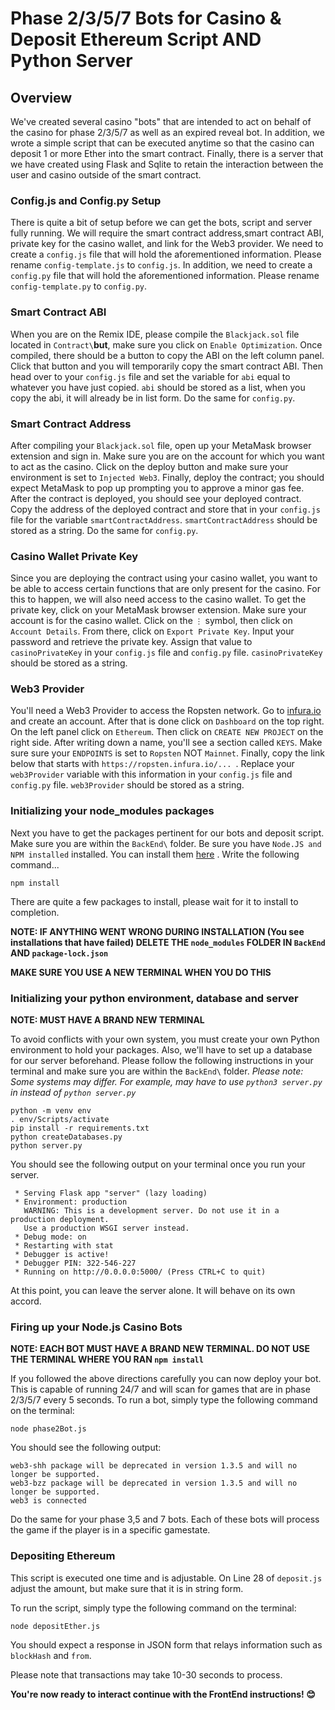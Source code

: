 # Phase 2/3/5/7 Bots for Casino & Deposit Ethereum Script AND Python Server

## Overview
<p>We've created several casino "bots" that are intended to act on behalf of the casino for phase 2/3/5/7 as well as an expired reveal bot. In addition, we wrote a simple script that can be executed anytime so that the casino can deposit 1 or more Ether into the smart contract. Finally, there is a server that we have created using Flask and Sqlite to retain the interaction between the user and casino outside of the smart contract.</p>

### Config.js and Config.py Setup

There is quite a bit of setup before we can get the bots, script and server fully running. 
We will require the smart contract address,smart contract ABI, private key for the casino wallet, and link for the Web3 provider. 
We need to create a `config.js` file that will hold the aforementioned information. Please rename `config-template.js` to `config.js`.
In addition, we need to create a `config.py` file that will hold the aforementioned information. Please rename `config-template.py` to `config.py`.

### Smart Contract ABI

When you are on the Remix IDE, please compile the `Blackjack.sol` file located in `Contract\`**but**, make sure you click on `Enable Optimization`. Once compiled, there should be a button to copy the ABI on the left column panel. Click that button and you will temporarily copy the smart contract ABI. Then head over to your `config.js` file and set the variable for `abi` equal to whatever you have just copied. `abi` should be stored as a list, when you copy the abi, it will already be in list form. Do the same for `config.py`.
### Smart Contract Address

After compiling your `Blackjack.sol` file, open up your MetaMask browser extension and sign in. Make sure you are on the account for which you want to act as the casino. Click on the deploy button and make sure your environment is set to `Injected Web3`. Finally, deploy the contract; you should expect MetaMask to pop up prompting you to approve a minor gas fee. After the contract is deployed, you should see your deployed contract. Copy the address of the deployed contract and store that in your `config.js` file for the variable `smartContractAddress`. `smartContractAddress` should be stored as a string. Do the same for `config.py`.

### Casino Wallet Private Key

Since you are deploying the contract using your casino wallet, you want to be able to access certain functions that are only present for the casino. For this to happen, we will also need access to the casino wallet. To get the private key, click on your MetaMask browser extension. Make sure your account is for the casino wallet. Click on the `⋮` symbol, then click on `Account Details`. From there, click on `Export Private Key`. Input your password and retrieve the private key. Assign that value to `casinoPrivateKey` in your `config.js` file and `config.py` file. `casinoPrivateKey` should be stored as a string. 

### Web3 Provider

You'll need a Web3 Provider to access the Ropsten network. Go to [infura.io](https://infura.io) and create an account. After that is done click on `Dashboard` on the top right. On the left panel click on `Ethereum`. Then click on `CREATE NEW PROJECT` on the right side. After writing down a name, you'll see a section called `KEYS`. Make sure sure your `ENDPOINTS` is set to `Ropsten` NOT `Mainnet`. Finally, copy the link below that starts with `https://ropsten.infura.io/... `. Replace your `web3Provider` variable with this information in your `config.js` file and `config.py` file. `web3Provider` should be stored as a string. 

### Initializing your node_modules packages

Next you have to get the packages pertinent for our bots and deposit script. Make sure you are within the `BackEnd\` folder. Be sure you have `Node.JS and NPM installed` installed. You can install them [here](https://www.npmjs.com/get-npm) . Write the following command...

```terminal
npm install
```

There are quite a few packages to install, please wait for it to install to completion.

**NOTE: IF ANYTHING WENT WRONG DURING INSTALLATION (You see installations that have failed) DELETE THE `node_modules` FOLDER IN `BackEnd` AND `package-lock.json`**

**MAKE SURE YOU USE A NEW TERMINAL WHEN YOU DO THIS**

### Initializing your python environment, database and server 

**NOTE: MUST HAVE A BRAND NEW TERMINAL**

To avoid conflicts with your own system, you must create your own Python environment to hold your packages. 
Also, we'll have to set up a database for our server beforehand. 
Please follow the following instructions in your terminal and make sure you are within the `BackEnd\` folder. 
*Please note: Some systems may differ. For example, may have to use `python3 server.py` in instead of `python server.py`*

```terminal
python -m venv env
. env/Scripts/activate
pip install -r requirements.txt
python createDatabases.py
python server.py
```
You should see the following output on your terminal once you run your server.
```terminal
 * Serving Flask app "server" (lazy loading)
 * Environment: production
   WARNING: This is a development server. Do not use it in a production deployment.
   Use a production WSGI server instead.
 * Debug mode: on
 * Restarting with stat
 * Debugger is active!
 * Debugger PIN: 322-546-227
 * Running on http://0.0.0.0:5000/ (Press CTRL+C to quit)
 ```

At this point, you can leave the server alone. It will behave on its own accord. 

### Firing up your Node.js Casino Bots 
**NOTE: EACH BOT MUST HAVE A BRAND NEW TERMINAL. DO NOT USE THE TERMINAL WHERE YOU RAN `npm install`**


If you followed the above directions carefully you can now deploy your bot. This is capable of running 24/7 and will scan for games that are in phase 2/3/5/7 every 5 seconds. To run a bot, simply type the following command on the terminal:

```terminal
node phase2Bot.js
```

You should see the following output:
```terminal
web3-shh package will be deprecated in version 1.3.5 and will no longer be supported.
web3-bzz package will be deprecated in version 1.3.5 and will no longer be supported.
web3 is connected
```

Do the same for your phase 3,5 and 7 bots. Each of these bots will process the game if the player is in a specific gamestate. 

### Depositing Ethereum
This script is executed one time and is adjustable. On Line 28 of `deposit.js` adjust the amount, but make sure that it is in string form. 

To run the script, simply type the following command on the terminal:
```terminal
node depositEther.js
```

You should expect a response in JSON form that relays information such as `blockHash` and `from`.


Please note that transactions may take 10-30 seconds to process. 



**You're now ready to interact continue with the FrontEnd instructions! 😊**
